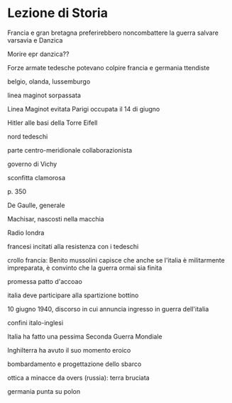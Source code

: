 # Lezione di Storia

 Francia e gran bretagna preferirebbero noncombattere la guerra
salvare varsavia e Danzica

Morire epr danzica??


Forze armate tedesche potevano colpire francia e germania ttendiste



belgio, olanda, lussemburgo


linea maginot sorpassata



Linea Maginot evitata
Parigi occupata il 14 di giugno


Hitler alle basi della Torre Eifell

nord tedeschi


parte centro-meridionale collaborazionista

governo di Vichy

sconfitta clamorosa

p. 350

De Gaulle, generale

Machisar, nascosti nella macchia


Radio londra


francesi incitati alla resistenza con i tedeschi

crollo francia: Benito mussolini capisce che anche se l'italia è militarmente impreparata, è convinto che la guerra ormai sia finita


promessa  patto d'accoao

italia deve participare alla spartizione bottino


10 giugno 1940, discorso in cui annuncia ingresso in guerra dell'italia

confini italo-inglesi


Italia ha fatto una pessima Seconda Guerra Mondiale


Inghilterra ha avuto il suo momento eroico

bombardamento e progettazione dello sbarco

ottica a minacce da overs (russia): terra bruciata


germania punta su polon
<!--stackedit_data:
eyJoaXN0b3J5IjpbMTEyMjkzMTM3OV19
-->